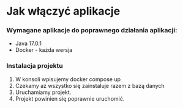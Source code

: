 # Jak włączyć aplikacje

### Wymagane aplikacje do poprawnego działania aplikacji:

- Java 17.0.1 
- Docker - każda wersja

### Instalacja projektu

1. W konsoli wpisujemy docker compose up
2. Czekamy aż wszystko się zainstaluje razem z bazą danych
3. Uruchamiamy projekt.
4. Projekt powinien się poprawnie uruchomić.